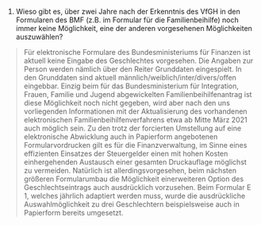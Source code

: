 1. Wieso gibt es, über zwei Jahre nach der Erkenntnis des VfGH in den Formularen des BMF (z.B. im Formular für die Familienbeihilfe) noch immer keine Möglichkeit, eine der anderen vorgesehenen Möglichkeiten auszuwählen?
  > Für elektronische Formulare des Bundesministeriums für Finanzen ist aktuell keine Eingabe des Geschlechtes vorgesehen. Die Angaben zur Person werden nämlich über den Reiter Grunddaten eingespielt. In den Grunddaten sind aktuell männlich/weiblich/inter/divers/offen eingebbar. Einzig beim für das Bundesministerium für Integration, Frauen, Familie und Jugend abgewickelten Familienbeihilfenantrag ist diese Möglichkeit noch nicht gegeben, wird aber nach den uns vorliegenden Informationen mit der Aktualisierung des vorhandenen elektronischen Familienbeihilfenverfahrens etwa ab Mitte März 2021 auch möglich sein. Zu den trotz der forcierten Umstellung auf eine elektronische Abwicklung auch in Papierform angebotenen Formularvordrucken gilt es für die Finanzverwaltung, im Sinne eines effizienten Einsatzes der Steuergelder einen mit hohen Kosten einhergehenden Austausch einer gesamten Druckauflage möglichst zu vermeiden. Natürlich ist allerdingsvorgesehen, beim nächsten größeren Formularumbau die Möglichkeit einerweiteren Option des Geschlechtseintrags auch ausdrücklich vorzusehen. Beim Formular E 1, welches jährlich adaptiert werden muss, wurde die ausdrückliche Auswahlmöglichkeit zu drei Geschlechtern beispielsweise auch in Papierform bereits umgesetzt.
